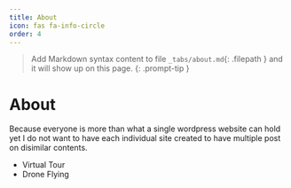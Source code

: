 ```yaml
---
title: About
icon: fas fa-info-circle
order: 4
---
```


> Add Markdown syntax content to file `_tabs/about.md`{: .filepath } and it will show up on this page.
{: .prompt-tip }
# About
Because everyone is more than what a single wordpress website can hold yet I do not want to have each individual site created to have multiple post on disimilar contents.

- Virtual Tour
- Drone Flying